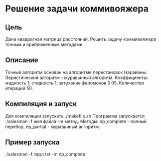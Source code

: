 # Решение задачи коммивояжера

## Цель
Дана квадратная матрица расстояний.
Решить задачу коммивояжера точным и приближенным методами.

## Описание
Точный алгоритм основан на алгоритме перестановок Нарайаны.
Эвристический алгоритм - муравьиный алгоритм.
Коэффициенты: жадность 1, стадность 1, затухание феромонов 0.05.
Количество итераций 50.

## Компиляция и запуск
Для компиляции запускать ./makefile.sh
Программа запускается ./salesman -f имя файла -m метод.
Методы: np\_complete - полный перебор, np\_partial - муравьиный алгоритм.


## Пример запуска
./salesman -f input.txt -m np_complete
